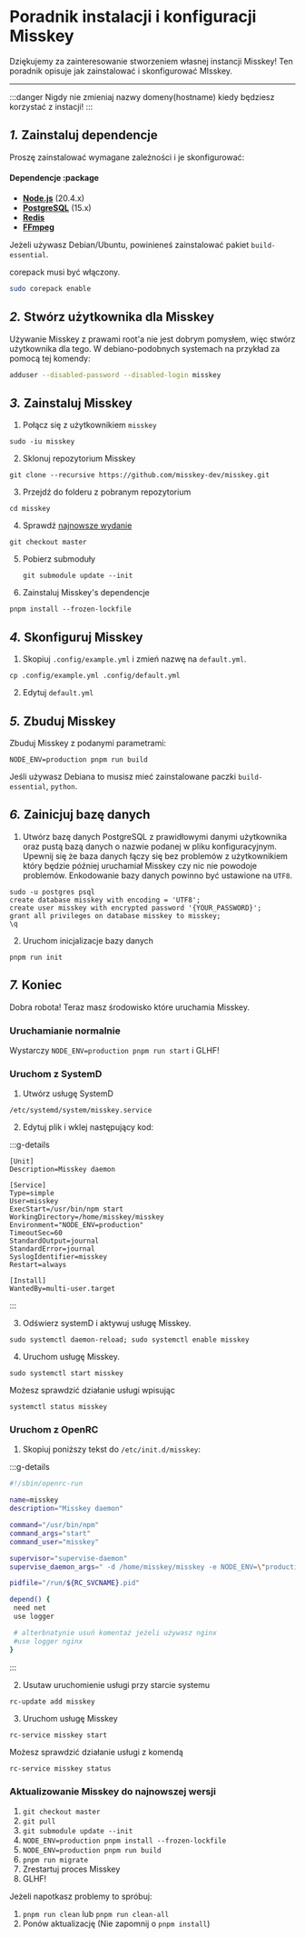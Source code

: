 # Poradnik instalacji i konfiguracji Misskey

Dziękujemy za zainteresowanie stworzeniem własnej instancji Misskey!
Ten poradnik opisuje jak zainstalować i skonfigurować MIsskey.

---

:::danger
Nigdy nie zmieniaj nazwy domeny(hostname) kiedy będziesz korzystać z instacji!
:::

## _1._ Zainstaluj dependencje

Proszę zainstalować wymagane zależności i je skonfigurować:

#### Dependencje :package

- **[Node.js](https://nodejs.org/en/)** (20.4.x)
- **[PostgreSQL](https://www.postgresql.org/)** (15.x)
- **[Redis](https://redis.io/)**
- **[FFmpeg](https://www.ffmpeg.org/)**

Jeżeli używasz Debian/Ubuntu, powinieneś zainstalować pakiet `build-essential`.

corepack musi być włączony.

```sh
sudo corepack enable
```

## _2._ Stwórz użytkownika dla Misskey

Używanie Misskey z prawami root'a nie jest dobrym pomysłem, więc stwórz użytkownika dla tego.
W debiano-podobnych systemach na przykład za pomocą tej komendy:

```sh
adduser --disabled-password --disabled-login misskey
```

## _3._ Zainstaluj Misskey

1. Połącz się z użytkownikiem `misskey`

`sudo -iu misskey`

2. Sklonuj repozytorium Misskey

`git clone --recursive https://github.com/misskey-dev/misskey.git`

3. Przejdź do folderu z pobranym repozytorium

`cd misskey`

4. Sprawdź [najnowsze wydanie](https://github.com/misskey-dev/misskey/releases/latest)

`git checkout master`

5. Pobierz submoduły

   `git submodule update --init`

6. Zainstaluj Misskey's dependencje

`pnpm install --frozen-lockfile`

## _4._ Skonfiguruj Misskey

1. Skopiuj `.config/example.yml` i zmień nazwę na `default.yml`.

`cp .config/example.yml .config/default.yml`

2. Edytuj `default.yml`

## _5._ Zbuduj Misskey

Zbuduj Misskey z podanymi parametrami:

`NODE_ENV=production pnpm run build`

Jeśli używasz Debiana to musisz mieć zainstalowane paczki `build-essential`, `python`.

## _6._ Zainicjuj bazę danych

1. Utwórz bazę danych PostgreSQL z prawidłowymi danymi użytkownika
   oraz pustą bazą danych o nazwie podanej w pliku konfiguracyjnym.
   Upewnij się że baza danych łączy się bez problemów z użytkownikiem który będzie później uruchamiał Misskey czy nic nie powodoje problemów.
   Enkodowanie bazy danych powinno być ustawione na `UTF8`.

```
sudo -u postgres psql
create database misskey with encoding = 'UTF8';
create user misskey with encrypted password '{YOUR_PASSWORD}';
grant all privileges on database misskey to misskey;
\q
```

2. Uruchom inicjalizacje bazy danych

```
pnpm run init
```

## _7._ Koniec

Dobra robota! Teraz masz środowisko które uruchamia Misskey.

### Uruchamianie normalnie

Wystarczy `NODE_ENV=production pnpm run start` i GLHF!

### Uruchom z SystemD

1. Utwórz usługę SystemD

`/etc/systemd/system/misskey.service`

2. Edytuj plik i wklej następujący kod:

:::g-details

```
[Unit]
Description=Misskey daemon

[Service]
Type=simple
User=misskey
ExecStart=/usr/bin/npm start
WorkingDirectory=/home/misskey/misskey
Environment="NODE_ENV=production"
TimeoutSec=60
StandardOutput=journal
StandardError=journal
SyslogIdentifier=misskey
Restart=always

[Install]
WantedBy=multi-user.target
```

:::

3. Odświerz systemD i aktywuj usługę Misskey.

`sudo systemctl daemon-reload; sudo systemctl enable misskey`

4. Uruchom usługę Misskey.

`sudo systemctl start misskey`

Możesz sprawdzić działanie usługi wpisując

```
systemctl status misskey
```

### Uruchom z OpenRC

1. Skopiuj poniższy tekst do `/etc/init.d/misskey`:

:::g-details

```sh
#!/sbin/openrc-run

name=misskey
description="Misskey daemon"

command="/usr/bin/npm"
command_args="start"
command_user="misskey"

supervisor="supervise-daemon"
supervise_daemon_args=" -d /home/misskey/misskey -e NODE_ENV=\"production\""

pidfile="/run/${RC_SVCNAME}.pid"

depend() {
 need net
 use logger

 # alterbnatynie usuń komentaż jeżeli używasz nginx
 #use logger nginx
}
```

:::

2. Usutaw uruchomienie usługi przy starcie systemu

`rc-update add misskey`

3. Uruchom usługę Misskey

`rc-service misskey start`

Możesz sprawdzić działanie usługi z komendą

```
rc-service misskey status
```

### Aktualizowanie Misskey do najnowszej wersji

1. `git checkout master`
2. `git pull`
3. `git submodule update --init`
4. `NODE_ENV=production pnpm install --frozen-lockfile`
5. `NODE_ENV=production pnpm run build`
6. `pnpm run migrate`
7. Zrestartuj proces Misskey
8. GLHF!

Jeżeli napotkasz problemy to spróbuj:

1. `pnpm run clean` lub `pnpm run clean-all`
2. Ponów aktualizację (Nie zapomnij o `pnpm install`)
